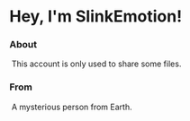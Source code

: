 # Hey, I'm SlinkEmotion!



### About

​	This account is only used to share some files.

### From

​	A mysterious person from Earth.